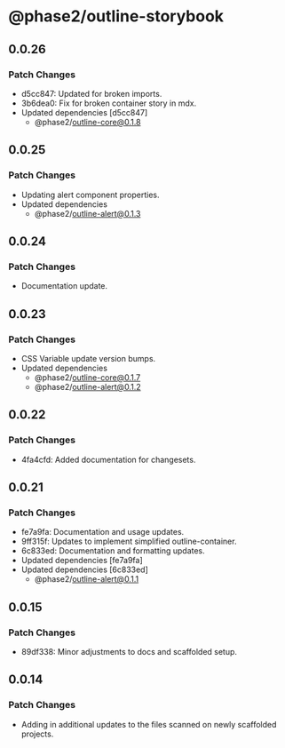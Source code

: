 # @phase2/outline-storybook

## 0.0.26

### Patch Changes

- d5cc847: Updated for broken imports.
- 3b6dea0: Fix for broken container story in mdx.
- Updated dependencies [d5cc847]
  - @phase2/outline-core@0.1.8

## 0.0.25

### Patch Changes

- Updating alert component properties.
- Updated dependencies
  - @phase2/outline-alert@0.1.3

## 0.0.24

### Patch Changes

- Documentation update.

## 0.0.23

### Patch Changes

- CSS Variable update version bumps.
- Updated dependencies
  - @phase2/outline-core@0.1.7
  - @phase2/outline-alert@0.1.2

## 0.0.22

### Patch Changes

- 4fa4cfd: Added documentation for changesets.

## 0.0.21

### Patch Changes

- fe7a9fa: Documentation and usage updates.
- 9ff315f: Updates to implement simplified outline-container.
- 6c833ed: Documentation and formatting updates.
- Updated dependencies [fe7a9fa]
- Updated dependencies [6c833ed]
  - @phase2/outline-alert@0.1.1

## 0.0.15

### Patch Changes

- 89df338: Minor adjustments to docs and scaffolded setup.

## 0.0.14

### Patch Changes

- Adding in additional updates to the files scanned on newly scaffolded projects.
